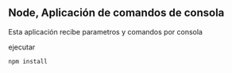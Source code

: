 

## Node, Aplicación de comandos de consola

Esta aplicación recibe parametros y comandos por consola

ejecutar 
```
npm install
```
